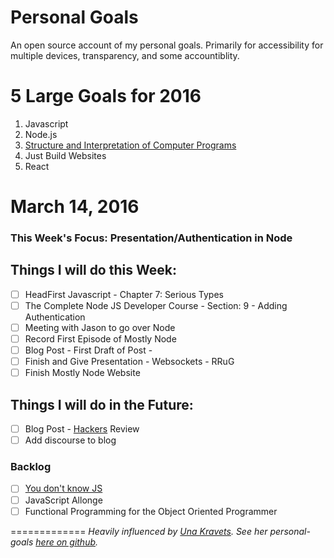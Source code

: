# Personal Goals

An open source account of my personal goals. Primarily for accessibility for multiple devices, transparency, and some accountiblity.

# 5 Large Goals for 2016

1. Javascript
2. Node.js
3. [Structure and Interpretation of Computer Programs](https://mitpress.mit.edu/sicp/)
4. Just Build Websites
5. React

# March 14, 2016 

### This Week's Focus: Presentation/Authentication in Node

## Things I will do this Week:

- [ ] HeadFirst Javascript - Chapter 7: Serious Types
- [ ] The Complete Node JS Developer Course - Section: 9 - Adding Authentication
- [ ] Meeting with Jason to go over Node
- [ ] Record First Episode of Mostly Node
- [ ] Blog Post - First Draft of Post -
- [ ] Finish and Give Presentation - Websockets - RRuG
- [ ] Finish Mostly Node Website 

## Things I will do in the Future: 

- [ ] Blog Post -
[Hackers](http://www.amazon.com/Hackers-Computer-Revolution-Anniversary-Edition/dp/1449388396) Review
- [ ] Add discourse to blog

### Backlog

- [ ] [You don't know JS](https://github.com/getify/You-Dont-Know-JS)
- [ ] JavaScript Allonge 
- [ ] Functional Programming for the Object Oriented Programmer

=============
*Heavily influenced by [Una Kravets](http://unakravets.com/). See her personal-goals [here on github](https://github.com/una/personal-goals).*
